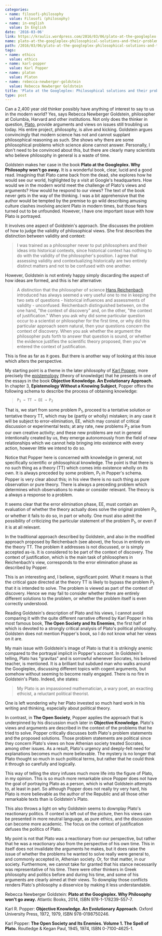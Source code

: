 ```yaml
---
categories:
- name: filosofi-philosophy
  value: Filosofi (philosophy)
- name: in-english
  value: In English
date: '2016-03-06'
link: https://kraulis.wordpress.com/2016/03/06/plato-at-the-googleplex-philosophical-solutions-and-their-problems/
name: plato-at-the-googleplex-philosophical-solutions-and-their-problems
path: /2016/03/06/plato-at-the-googleplex-philosophical-solutions-and-their-problems/
tags:
- name: ethics
  value: ethics
- name: karl-popper
  value: Karl Popper
- name: platon
  value: Platon
- name: rebecca-newberger-goldstein
  value: Rebecca Newberger Goldstein
title: 'Plato at the Googleplex: Philosophical solutions and their problems'
type: post
---
```

Can a 2,400 year old thinker possibly have anything of interest to say to us in the modern world? Yes, says Rebecca Newberger Goldstein, philosopher at Columbia, Harvard and other institutions. Not only does the thinker in question, [Plato](https://en.wikipedia.org/wiki/Plato), provide arguments and views on issues still troubling us today. His entire project, philosophy, is alive and kicking. Goldstein argues convincingly that modern science has not and cannot supplant philosophical reasoning as such. She shows why there are some philosophical problems which science alone cannot answer. Personally, I don't need to be convinced about this, but there are clearly many scientists who believe philosophy in general is a waste of time.

Goldstein makes her case in the book **Plato at the Googleplex. Why Philosophy won't go away.** It is a wonderful book, clear, lucid and a good read. Imagining that Plato came back from the dead, she explores how he would see our world, highlighted by a visit at Google's headquarters. How would we in the modern world meet the challenge of Plato's views and arguments? How would he respond to our views? The text of the book never gets in the way of the thinking. I was a bit apprehensive that the author would be tempted by the premise to go wild describing amusing culture clashes involving ancient Plato in modern times, but those fears turned out to be unfounded. However, I have one important issue with how Plato is portrayed.



It involves one aspect of Goldstein's approach. She discusses the problem of how to judge the validity of philosophical views. She first describes the distinction between validity and context:

> I was trained as a philosopher never to put philosophers and their ideas into historical contexts, since historical context has nothing to do with the validity of the philosopher's position. I agree that assessing validity and contextualizing historically are two entirely distinct matters and not to be confused with one another.

However, Goldstein is not entirely happy simply discarding the aspect of how ideas are formed, and this is her alternative:

> A distinction that the philosopher of science [Hans Reichenbach](https://en.wikipedia.org/wiki/Hans_Reichenbach) introduced has always seemed a very useful one to me in keeping the two sets of questions - historical influences and assessments of validity - unconfused. Reichenbach distinguished between, on the one hand, "the context of discovery" and, on the other, "the context of justification." When you ask why did some particular question occur to a scientist or philosopher for the first time, or why did this particular approach seem natural, then your questions concern the context of discovery. When you ask whether the argument the philosopher puts forth to answer that question is sound, or whether the evidence justifies the scientific theory proposed, then you've entered the context of justification.

This is fine as far as it goes. But there is another way of looking at this issue which alters the perspective.

My starting point is a theme in the later philosophy of [Karl Popper](/karl-popper/), more precisely the [epistemology](https://en.wikipedia.org/wiki/Epistemology) (theory of knowledge) that he presents in one of the essays in the book **Objective Knowledge. An Evolutionary Approach**. In chapter 3, **Epistemology Without a Knowing Subject**, Popper offers the following schema to describe the process of obtaining knowledge:

> <code>P<sub>1</sub> &rarr; TT &rarr; EE &rarr; P<sub>2</sub></code>

That is, we start from some problem P<sub>1</sub>, proceed to a tentative solution or tentative theory TT, which may be (partly or wholly) mistaken; in any case it will be subject to error-elimination, EE, which may consist of critical discussion or experimental tests; at any rate, new problems P<sub>2</sub> arise from our own creative activity; and these new problems are not in general intentionally created by us, they emerge autonomously from the field of new relationships which we cannot help bringing into existence with every action, however little we intend to do so.

Notice that Popper here is concerned with knowledge in general, not specifically scientific or philosophical knowledge. The point is that there is no such thing as a theory (TT) which comes into existence wholly on its own. It is always preceded by some problem, P<sub>1</sub> in Popper's schema. Popper is very clear about this; in his view there is no such thing as pure observation or pure theory. There is always a preceding problem which determines which observations to make or consider relevant. The theory is a always a response to a problem.

It seems clear that the error elimination phase, EE, must contain an evaluation of whether the theory actually does solve the original problem P<sub>1</sub>, or whether it fails to do so, in part or wholly. One must also admit the possibility of criticizing the particular statement of the problem P<sub>1</sub>, or even if it is at all relevant.

In the traditional approach described by Goldstein, and also in the modified approach proposed by Reichenbach (see above), the focus in entirely on the theory TT. The problem it addresses is not discussed, or is simply accepted as-is. It is considered to be part of the context of discovery. The context of justification, which is the main task of philosophers in Reichenbach's view, corresponds to the error elimination phase as described by Popper.

This is an interesting and, I believe, significant point. What it means is that the critical gaze directed at the theory TT is likely to bypass the problem P<sub>1</sub> that it is intended to solve. The problem is viewed as part of the context of discovery. Hence we may fail to consider whether there are entirely different solutions to the problem, or whether the problem itself is even correctly understood.

Reading Goldstein's description of Plato and his views, I cannot avoid comparing it with the quite different narrative offered by Karl Popper in his most famous book, **The Open Society and Its Enemies**, the first half of which is devoted to a strongly critical analysis of Plato's political philosophy. Goldstein does not mention Popper's book, so I do not know what her views on it are.

My main issue with Goldstein's image of Plato is that it is strikingly anemic compared to the portrayal implicit in Popper's account. In Goldstein's telling, Plato has "gravitas" and is sorrowful whenever Socrates, his beloved teacher, is mentioned. It is a brilliant but subdued man who walks around the Googleplex, discussing different topics with cogent arguments, but somehow without seeming to become really engaged. There is no fire in Goldstein's Plato. Indeed, she states:

> My Plato is an impassioned mathematician, a wary poet, an exacting ethicist, a reluctant political theorist.

One is left wondering why her Plato invested so much hard work in his writing and thinking, especially about political theory.

In contrast, in **The Open Society**, Popper applies the approach that is underpinned by his discussion much later in **Objective Knowledge**. Plato's views and arguments are described in the context of the problems that he tried to solve. Popper critically discusses both Plato's problem statements and the proposed solutions. Those problem statements are political since they concern Plato's views on how Athenian society treated Socrates, among other issues. As a result, Plato's urgency and deeply-felt need for explanations becomes much more believable. The mystery is no longer that Plato thought so much in such political terms, but rather that he could think it through so carefully and logically.

This way of telling the story infuses much more life into the figure of Plato, in my opinion. This is so much more remarkable since Popper does not have the goal of portraying Plato as a person, which is what Goldstein attempts to, at least in part. So although Popper does not really try very hard, his Plato is more believable as the author of the Republic and all those other remarkable texts than is Goldstein's Plato.

This also throws a light on why Goldstein seems to downplay Plato's reactionary politics. If context is left out of the picture, then his views can be presented in more neutral language, as pure ethics, and the discussion can become more academic. The focus on the context of justification defuses the politics of Plato.

My point is not that Plato was a reactionary from our perspective, but rather that he was a reactionary also from the perspective of his own time. This in itself does not invalidate the arguments he makes, but it does raise the issue of whether the problems he wanted to solve really were general to, and commonly accepted in, Athenian society. Or, for that matter, in our society. Furthermore, we cannot take for granted that his stance necessarily was representative of his time. There were other thinkers in Greek philosophy and politics before and during his time, and some of his arguments are clearly aimed at their views. To downplay those conflicts renders Plato's philosophy a disservice by making it less understandable.

Rebecca Newberger Goldstein: **Plato at the Googleplex. Why Philosophy won't go away.** Atlantic Books, 2014, ISBN 978-1-178239-557-7.

Karl R. Popper: **Objective Knowledge. An Evolutionary Approach.** Oxford University Press, 1972, 1979, ISBN 978-0198750246.

Karl Popper: **The Open Society and Its Enemies. Volume 1. The Spell of Plato.** Routledge &amp; Kegan Paul, 1945, 1974, ISBN 0-7100-4625-1.

